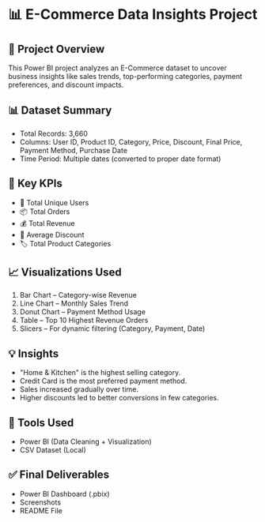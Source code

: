 # 📊 E-Commerce Data Insights Project

## 📁 Project Overview
This Power BI project analyzes an E-Commerce dataset to uncover business insights like sales trends, top-performing categories, payment preferences, and discount impacts.

## 📊 Dataset Summary
- Total Records: 3,660
- Columns: User ID, Product ID, Category, Price, Discount, Final Price, Payment Method, Purchase Date
- Time Period: Multiple dates (converted to proper date format)

## 🎯 Key KPIs
- 👤 Total Unique Users
- 📦 Total Orders
- 💰 Total Revenue
- 💸 Average Discount
- 🏷️ Total Product Categories

## 📈 Visualizations Used
1. Bar Chart – Category-wise Revenue
2. Line Chart – Monthly Sales Trend
3. Donut Chart – Payment Method Usage
4. Table – Top 10 Highest Revenue Orders
5. Slicers – For dynamic filtering (Category, Payment, Date)

## 💡 Insights
- "Home & Kitchen" is the highest selling category.
- Credit Card is the most preferred payment method.
- Sales increased gradually over time.
- Higher discounts led to better conversions in few categories.

## 🧰 Tools Used
- Power BI (Data Cleaning + Visualization)
- CSV Dataset (Local)

## ✅ Final Deliverables
- Power BI Dashboard (.pbix)
- Screenshots
- README File
